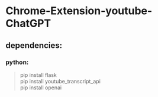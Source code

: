 # Chrome-Extension-youtube-ChatGPT

## dependencies:
### python:
>pip install flask<br>
>pip install youtube_transcript_api<br>
>pip install openai<br>
